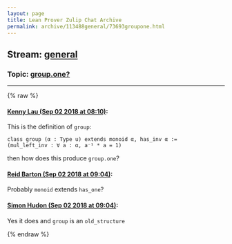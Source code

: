 ```yaml
---
layout: page
title: Lean Prover Zulip Chat Archive 
permalink: archive/113488general/73693groupone.html
---
```


## Stream: [general](index.html)
### Topic: [group.one?](73693groupone.html)

---


{% raw %}
#### [ Kenny Lau (Sep 02 2018 at 08:10)](https://leanprover.zulipchat.com/#narrow/stream/113488-general/topic/group.one%3F/near/133204605):
This is the definition of `group`:
```lean
class group (α : Type u) extends monoid α, has_inv α :=
(mul_left_inv : ∀ a : α, a⁻¹ * a = 1)
```
then how does this produce `group.one`?

#### [ Reid Barton (Sep 02 2018 at 09:04)](https://leanprover.zulipchat.com/#narrow/stream/113488-general/topic/group.one%3F/near/133205871):
Probably `monoid` extends `has_one`?

#### [ Simon Hudon (Sep 02 2018 at 09:04)](https://leanprover.zulipchat.com/#narrow/stream/113488-general/topic/group.one%3F/near/133205875):
Yes it does and `group` is an `old_structure`


{% endraw %}
